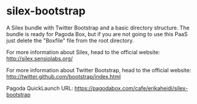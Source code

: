 silex-bootstrap
===============

A Silex bundle with Twitter Bootstrap and a basic directory structure. 
The bundle is ready for Pagoda Box, but if you are not going to use this PaaS just delete the "Boxfile" file from the root directory.

For more information about Silex, head to the official website: http://silex.sensiolabs.org/

For more information about Twitter Bootstrap, head to the official website: http://twitter.github.com/bootstrap/index.html

Pagoda QuickLaunch URL: https://pagodabox.com/cafe/erikaheidi/silex-bootstrap
